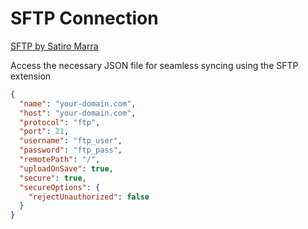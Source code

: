 # SFTP Connection

[SFTP by Satiro Marra](https://marketplace.visualstudio.com/items?itemName=satiromarra.code-sftp)

Access the necessary JSON file for seamless syncing using the SFTP extension

```json
{
  "name": "your-domain.com",
  "host": "your-domain.com",
  "protocol": "ftp",
  "port": 21,
  "username": "ftp_user",
  "password": "ftp_pass",
  "remotePath": "/",
  "uploadOnSave": true,
  "secure": true,
  "secureOptions": {
    "rejectUnauthorized": false
  }
}
```
